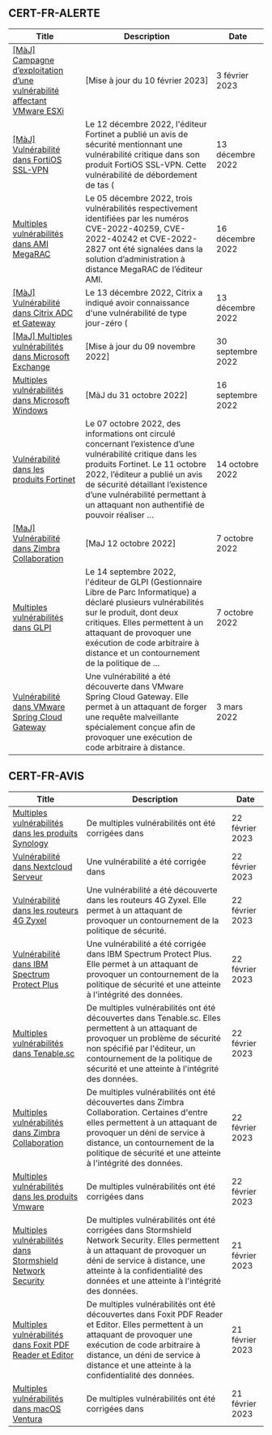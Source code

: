 
## CERT-FR-ALERTE
|Title|Description|Date|
|---|---|---|
| [[MàJ] Campagne d’exploitation d’une vulnérabilité affectant VMware ESXi](https://www.cert.ssi.gouv.fr/alerte/CERTFR-2023-ALE-015/) | [Mise à jour du 10 février 2023] | 3 février 2023 |
| [[MàJ] Vulnérabilité dans FortiOS SSL-VPN](https://www.cert.ssi.gouv.fr/alerte/CERTFR-2022-ALE-012/) | Le 12 décembre 2022, l'éditeur Fortinet a publié un avis de sécurité mentionnant une vulnérabilité critique dans son produit FortiOS SSL-VPN. Cette vulnérabilité de débordement de tas ( | 13 décembre 2022 |
| [Multiples vulnérabilités dans AMI MegaRAC](https://www.cert.ssi.gouv.fr/alerte/CERTFR-2022-ALE-014/) | Le 05 décembre 2022, trois vulnérabilités respectivement identifiées par les numéros CVE-2022-40259, CVE-2022-40242 et CVE-2022-2827 ont été signalées dans la solution d’administration à distance MegaRAC de l’éditeur AMI. | 16 décembre 2022 |
| [[MàJ] Vulnérabilité dans Citrix ADC et Gateway](https://www.cert.ssi.gouv.fr/alerte/CERTFR-2022-ALE-013/) | Le 13 décembre 2022, Citrix a indiqué avoir connaissance d'une vulnérabilité de type jour-zéro ( | 13 décembre 2022 |
| [[MaJ] Multiples vulnérabilités dans Microsoft Exchange](https://www.cert.ssi.gouv.fr/alerte/CERTFR-2022-ALE-008/) | [Mise à jour du 09 novembre 2022] | 30 septembre 2022 |
| [Multiples vulnérabilités dans Microsoft Windows](https://www.cert.ssi.gouv.fr/alerte/CERTFR-2022-ALE-007/) | [MàJ du 31 octobre 2022] | 16 septembre 2022 |
| [Vulnérabilité dans les produits Fortinet](https://www.cert.ssi.gouv.fr/alerte/CERTFR-2022-ALE-011/) | Le 07 octobre 2022, des informations ont circulé concernant l’existence d’une vulnérabilité critique dans les produits Fortinet. Le 11 octobre 2022, l’éditeur a publié un avis de sécurité détaillant l’existence d’une vulnérabilité permettant à un attaquant non authentifié de pouvoir réaliser … | 14 octobre 2022 |
| [[MaJ] Vulnérabilité dans Zimbra Collaboration](https://www.cert.ssi.gouv.fr/alerte/CERTFR-2022-ALE-009/) | [MaJ 12 octobre 2022]  | 7 octobre 2022 |
| [Multiples vulnérabilités dans GLPI](https://www.cert.ssi.gouv.fr/alerte/CERTFR-2022-ALE-010/) | Le 14 septembre 2022, l'éditeur de GLPI (Gestionnaire Libre de Parc Informatique) a déclaré plusieurs vulnérabilités sur le produit, dont deux critiques. Elles permettent à un attaquant de provoquer une exécution de code arbitraire à distance et un contournement de la politique de … | 7 octobre 2022 |
| [Vulnérabilité dans VMware Spring Cloud Gateway](https://www.cert.ssi.gouv.fr/alerte/CERTFR-2022-ALE-002/) | Une vulnérabilité a été découverte dans VMware Spring Cloud Gateway. Elle permet à un attaquant de forger une requête malveillante spécialement conçue afin de provoquer une exécution de code arbitraire à distance. | 3 mars 2022 |
## CERT-FR-AVIS
|Title|Description|Date|
|---|---|---|
| [Multiples vulnérabilités dans les produits Synology](https://www.cert.ssi.gouv.fr/avis/CERTFR-2023-AVI-0160/) | De multiples vulnérabilités ont été corrigées dans  | 22 février 2023 |
| [Vulnérabilité dans Nextcloud Serveur](https://www.cert.ssi.gouv.fr/avis/CERTFR-2023-AVI-0159/) | Une vulnérabilité a été corrigée dans  | 22 février 2023 |
| [Vulnérabilité dans les routeurs 4G Zyxel](https://www.cert.ssi.gouv.fr/avis/CERTFR-2023-AVI-0158/) | Une vulnérabilité a été découverte dans les routeurs 4G Zyxel. Elle permet à un attaquant de provoquer un contournement de la politique de sécurité. | 22 février 2023 |
| [Vulnérabilité dans IBM Spectrum Protect Plus](https://www.cert.ssi.gouv.fr/avis/CERTFR-2023-AVI-0157/) | Une vulnérabilité a été corrigée dans IBM Spectrum Protect Plus. Elle permet à un attaquant de provoquer un contournement de la politique de sécurité et une atteinte à l'intégrité des données. | 22 février 2023 |
| [Multiples vulnérabilités dans Tenable.sc](https://www.cert.ssi.gouv.fr/avis/CERTFR-2023-AVI-0156/) | De multiples vulnérabilités ont été découvertes dans Tenable.sc. Elles permettent à un attaquant de provoquer un problème de sécurité non spécifié par l'éditeur, un contournement de la politique de sécurité et une atteinte à l'intégrité des données. | 22 février 2023 |
| [Multiples vulnérabilités dans Zimbra Collaboration](https://www.cert.ssi.gouv.fr/avis/CERTFR-2023-AVI-0155/) | De multiples vulnérabilités ont été découvertes dans Zimbra Collaboration. Certaines d'entre elles permettent à un attaquant de provoquer un déni de service à distance, un contournement de la politique de sécurité et une atteinte à l'intégrité des données. | 22 février 2023 |
| [Multiples vulnérabilités dans les produits Vmware](https://www.cert.ssi.gouv.fr/avis/CERTFR-2023-AVI-0154/) | De multiples vulnérabilités ont été corrigées dans  | 22 février 2023 |
| [Multiples vulnérabilités dans Stormshield Network Security](https://www.cert.ssi.gouv.fr/avis/CERTFR-2023-AVI-0153/) | De multiples vulnérabilités ont été corrigées dans Stormshield Network Security. Elles permettent à un attaquant de provoquer un déni de service à distance, une atteinte à la confidentialité des données et une atteinte à l'intégrité des données. | 21 février 2023 |
| [Multiples vulnérabilités dans Foxit PDF Reader et Editor](https://www.cert.ssi.gouv.fr/avis/CERTFR-2023-AVI-0151/) | De multiples vulnérabilités ont été découvertes dans Foxit PDF Reader et Editor. Elles permettent à un attaquant de provoquer une exécution de code arbitraire à distance, un déni de service à distance et une atteinte à la confidentialité des données. | 21 février 2023 |
| [Multiples vulnérabilités dans macOS Ventura](https://www.cert.ssi.gouv.fr/avis/CERTFR-2023-AVI-0152/) | De multiples vulnérabilités ont été corrigées dans  | 21 février 2023 |
